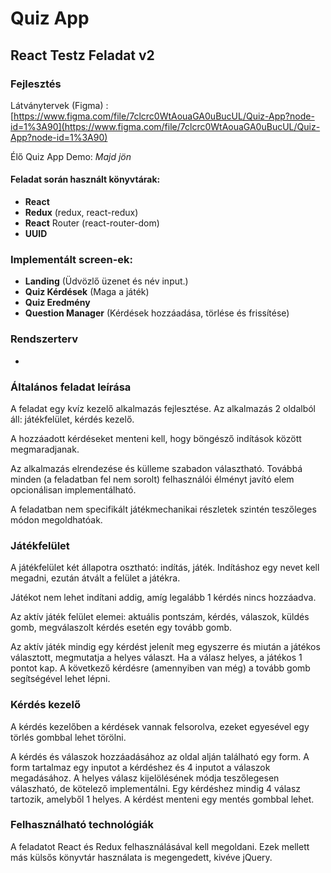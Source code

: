 # Quiz App
## React Testz Feladat v2

### Fejlesztés

Látványtervek (Figma) : [https://www.figma.com/file/7clcrc0WtAouaGA0uBucUL/Quiz-App?node-id=1%3A90](https://www.figma.com/file/7clcrc0WtAouaGA0uBucUL/Quiz-App?node-id=1%3A90)

Élő Quiz App Demo: *Majd jön*

#### Feladat során használt könyvtárak:
- **React**
- **Redux** (redux, react-redux)
- **React** Router (react-router-dom)
- **UUID**

### Implementált screen-ek:
- **Landing** (Üdvözlő üzenet és név input.)
- **Quiz Kérdések** (Maga a játék)
- **Quiz Eredmény**
- **Question Manager** (Kérdések hozzáadása, törlése és frissítése)

### Rendszerterv
-

### Általános feladat leírása

A feladat egy kvíz kezelő alkalmazás fejlesztése.
Az alkalmazás 2 oldalból áll: játékfelület, kérdés kezelő.

A hozzáadott kérdéseket menteni kell, hogy böngésző indítások között megmaradjanak.

Az alkalmazás elrendezése és külleme szabadon választható. Továbbá minden (a feladatban fel
nem sorolt) felhasználói élményt javító elem opcionálisan implementálható.

A feladatban nem specifikált játékmechanikai részletek szintén teszőleges módon megoldhatóak.

### Játékfelület

A játékfelület két állapotra osztható: indítás, játék.
Indításhoz egy nevet kell megadni, ezután átvált a felület a játékra.

Játékot nem lehet indítani addig, amíg legalább 1 kérdés nincs hozzáadva.

Az aktív játék felület elemei: aktuális pontszám, kérdés, válaszok, küldés gomb, megválaszolt
kérdés esetén egy tovább gomb.

Az aktív játék mindig egy kérdést jelenít meg egyszerre és miután a játékos választott,
megmutatja a helyes választ. Ha a válasz helyes, a játékos 1 pontot kap. A következő kérdésre
(amennyiben van még) a tovább gomb segítségével lehet lépni.

### Kérdés kezelő

A kérdés kezelőben a kérdések vannak felsorolva, ezeket egyesével egy törlés gombbal lehet
törölni.

A kérdés és válaszok hozzáadásához az oldal alján található egy form. A form tartalmaz egy
inputot a kérdéshez és 4 inputot a válaszok megadásához. A helyes válasz kijelölésének módja
teszőlegesen válaszható, de kötelező implementálni. Egy kérdéshez mindig 4 válasz tartozik,
amelyből 1 helyes. A kérdést menteni egy mentés gombbal lehet.

### Felhasználható technológiák

A feladatot React és Redux felhasználásával kell megoldani. Ezek mellett más külsős könyvtár
használata is megengedett, kivéve jQuery.